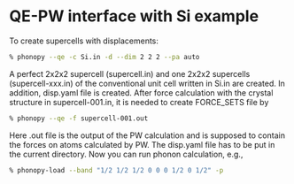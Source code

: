 # QE-PW interface with Si example

To create supercells with displacements:

```bash
% phonopy --qe -c Si.in -d --dim 2 2 2 --pa auto
```

A perfect 2x2x2 supercell (supercell.in) and one 2x2x2 supercells
(supercell-xxx.in) of the conventional unit cell written in Si.in are
created. In addition, disp.yaml file is created. After force
calculation with the crystal structure in supercell-001.in, it is
needed to create FORCE_SETS file by

```bash
% phonopy --qe -f supercell-001.out
```

Here .out file is the output of the PW calculation and is
supposed to contain the forces on atoms calculated by PW. The
disp.yaml file has to be put in the current directory. Now you can run
phonon calculation, e.g.,

```bash
% phonopy-load --band "1/2 1/2 1/2 0 0 0 1/2 0 1/2" -p
```
